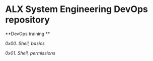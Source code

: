 # ALX System Engineering DevOps repository

**DevOps training **

*0x00. Shell, basics*

*0x01. Shell, permissions*
